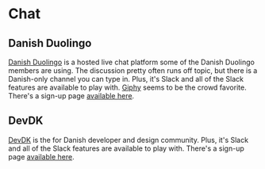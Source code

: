 # Chat

## Danish Duolingo

[Danish Duolingo](https://danishduolingo.slack.com) is a hosted live
chat platform some of the Danish Duolingo members are using.  The
discussion pretty often runs off topic, but there is a Danish-only
channel you can type in.  Plus, it's Slack and all of the Slack
features are available to play with.  [Giphy](http://giphy.com/)
seems to be the crowd favorite.  There's a sign-up page [available
here](https://danishduolingo-invite.herokuapp.com/).

## DevDK

[DevDK](https://slack.devdk.org/) is the for Danish developer and
design community. Plus, it's Slack and all of the Slack features
are available to play with.  There's a sign-up page [available
here](https://slofile.com/slack/devdk).
